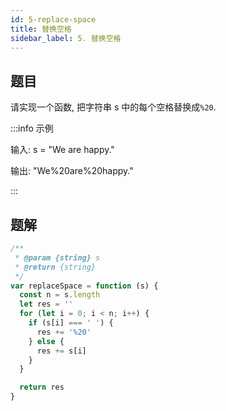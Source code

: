 ```yaml
---
id: 5-replace-space
title: 替换空格
sidebar_label: 5. 替换空格
---
```


## 题目

请实现一个函数, 把字符串 s 中的每个空格替换成`%20`.

:::info 示例

输入: s = "We are happy."

输出: "We%20are%20happy."

:::

## 题解

```ts
/**
 * @param {string} s
 * @return {string}
 */
var replaceSpace = function (s) {
  const n = s.length
  let res = ''
  for (let i = 0; i < n; i++) {
    if (s[i] === ' ') {
      res += '%20'
    } else {
      res += s[i]
    }
  }

  return res
}
```
